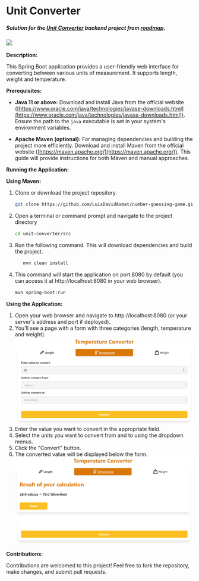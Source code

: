 # Unit Converter

##### Solution for the [Unit Converter](https://roadmap.sh/projects/unit-converter) backend project from [roadmap](https://roadmap.sh/).
[![](https://avatars.githubusercontent.com/u/120650344?s=40&v=4)](https://roadmap.sh/)

**Description:**

This Spring Boot application provides a user-friendly web interface for converting between various units of measurement. It supports length, weight and temperature.

**Prerequisites:**

-   **Java 11 or above:** Download and install Java from the official website ([https://www.oracle.com/java/technologies/javase-downloads.html](https://www.oracle.com/java/technologies/javase-downloads.html)). Ensure the path to the `java` executable is set in your system's environment variables.

-   **Apache Maven (optional):** For managing dependencies and building the project more efficiently. Download and install Maven from the official website ([https://maven.apache.org/](https://maven.apache.org/)). This guide will provide instructions for both Maven and manual approaches.

**Running the Application:**

**Using Maven:**

1.  Clone or download the project repository.
    ``` bash
    git clone https://github.com/LuisDavidAsmat/number-guessing-game.git
    ```
2. Open a terminal or command prompt and navigate to the project directory
   ``` bash
   cd unit-converter/src
   ```
3.  Run the following command. This will download dependencies and build the project.
    ``` bash
	   mvn clean install
	```
4.  This command will start the application on port 8080 by default (you can access it at http://localhost:8080 in your web browser).
    ``` bash
    mvn spring-boot:run
    ```

**Using the Application:**

1.  Open your web browser and navigate to http://localhost:8080 (or your server's address and port if deployed).
2.  You'll see a page with a form with three categories (length, temperature and weight).
    ![](images/convertForm.png)
3.  Enter the value you want to convert in the appropriate field.
4.  Select the units you want to convert from and to using the dropdown menus.
5.  Click the "Convert" button.
6.  The converted value will be displayed below the form.
    ![](images/result.png)

**Contributions:**

Contributions are welcomed to this project! Feel free to fork the repository, make changes, and submit pull requests.
